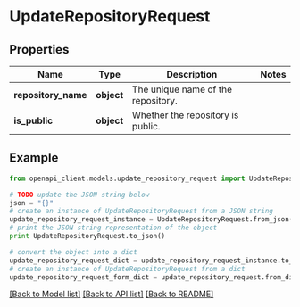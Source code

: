 # UpdateRepositoryRequest


## Properties
Name | Type | Description | Notes
------------ | ------------- | ------------- | -------------
**repository_name** | **object** | The unique name of the repository. | 
**is_public** | **object** | Whether the repository is public. | 

## Example

```python
from openapi_client.models.update_repository_request import UpdateRepositoryRequest

# TODO update the JSON string below
json = "{}"
# create an instance of UpdateRepositoryRequest from a JSON string
update_repository_request_instance = UpdateRepositoryRequest.from_json(json)
# print the JSON string representation of the object
print UpdateRepositoryRequest.to_json()

# convert the object into a dict
update_repository_request_dict = update_repository_request_instance.to_dict()
# create an instance of UpdateRepositoryRequest from a dict
update_repository_request_form_dict = update_repository_request.from_dict(update_repository_request_dict)
```
[[Back to Model list]](../README.md#documentation-for-models) [[Back to API list]](../README.md#documentation-for-api-endpoints) [[Back to README]](../README.md)


